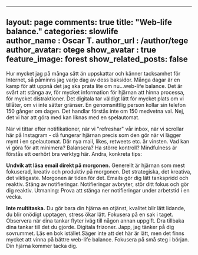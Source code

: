 ---
layout: page
comments: true
title:  "Web-life balance."
categories: slowlife  
author_name : Oscar T.
author_url : /author/tege
author_avatar: otege
show_avatar : true
feature_image: forest
show_related_posts: false
--

Hur mycket jag på många sätt än uppskattar och känner tacksamhet för Internet, så påminns jag varje dag av dess baksidor. 
Många dagar är en kamp för att uppnå det jag ska prata lite om nu...web-life balance. Det är svårt att stänga av, för mycket information 
för hjärnan att hinna processa, för mycket distraktioner. Det digitala tar väldigt lätt för mycket plats om vi tillåter, om vi inte sätter 
gränser. En genomsnittlig person kollar sin telefon 150 gånger om dagen. Det handlar förstås inte om 150 medvetna val. Nej, det vi har att 
göra med kan liknas med en spelautomat.

När vi tittar efter notifikationer, när vi "refreshar" vår inbox, när vi scrollar här på Instagram - då fungerar hjärnan precis som den gör 
när vi lägger mynt i en spelautomat. Där nya mail, likes, retweets etc. är vinsten. Vad kan vi göra för att minimera? Balansera? Ha 
större kontroll? Mindfulness är förstås ett oerhört bra verktyg här. Andra, konkreta tips: 

**Undvik att läsa email direkt på morgonen.** Generellt är hjärnan som mest fokuserad, kreativ och produktiv på morgonen. Det strategiska, 
det kreativa, det viktigaste. Morgonen är tiden för det. Emails gör dig lätt tankspridd och reaktiv. Stäng av notifieringar. 
Notifieringar avbryter, stör ditt fokus och gör dig reaktiv. Utmaning: Prova att stänga ner notifieringar under arbetstid i en vecka. 

**Inte multitaska.** Du gör bara din hjärna en otjänst, kvalitet blir lätt lidande, du blir onödigt upptagen, stress ökar lätt. 
Fokusera på en sak i taget. Observera när dina tankar flyter iväg till någon annan uppgift. Dra tillbaka dina tankar till det du gjorde. 
Digitala frizoner. Japp, jag tänker på dig sovrummet. Läs en bok istället.Säger inte att det här är lätt, men det finns mycket att vinna 
på bättre web-life balance. Fokusera på små steg i början. Din hjärna kommer tacka dig.

